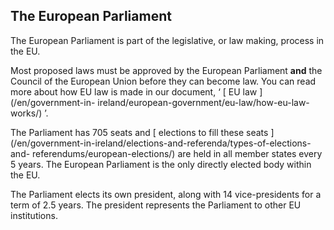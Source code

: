 ##  The European Parliament

The European Parliament is part of the legislative, or law making, process in
the EU.

Most proposed laws must be approved by the European Parliament **and** the
Council of the European Union before they can become law. You can read more
about how EU law is made in our document, ‘ [ EU law ](/en/government-in-
ireland/european-government/eu-law/how-eu-law-works/) ’.

The Parliament has 705 seats and [ elections to fill these seats
](/en/government-in-ireland/elections-and-referenda/types-of-elections-and-
referendums/european-elections/) are held in all member states every 5 years.
The European Parliament is the only directly elected body within the EU.

The Parliament elects its own president, along with 14 vice-presidents for a
term of 2.5 years. The president represents the Parliament to other EU
institutions.
